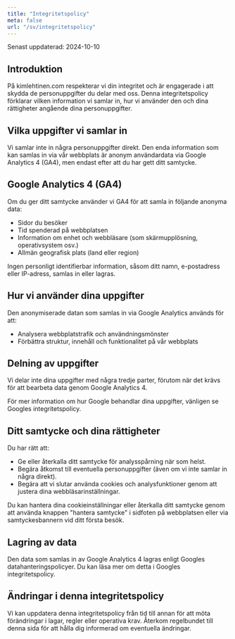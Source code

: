 ```yaml
---
title: "Integritetspolicy"
meta: false
url: "/sv/integritetspolicy"
---
```


Senast uppdaterad: 2024-10-10

## Introduktion

På kimlehtinen.com respekterar vi din integritet och är engagerade i att skydda de personuppgifter du delar med oss. Denna integritetspolicy förklarar vilken information vi samlar in, hur vi använder den och dina rättigheter angående dina personuppgifter.

## Vilka uppgifter vi samlar in

Vi samlar inte in några personuppgifter direkt. Den enda information som kan samlas in via vår webbplats är anonym användardata via Google Analytics 4 (GA4), men endast efter att du har gett ditt samtycke.

## Google Analytics 4 (GA4)

Om du ger ditt samtycke använder vi GA4 för att samla in följande anonyma data:

- Sidor du besöker
- Tid spenderad på webbplatsen
- Information om enhet och webbläsare (som skärmupplösning, operativsystem osv.)
- Allmän geografisk plats (land eller region)

Ingen personligt identifierbar information, såsom ditt namn, e-postadress eller IP-adress, samlas in eller lagras.

## Hur vi använder dina uppgifter

Den anonymiserade datan som samlas in via Google Analytics används för att:

- Analysera webbplatstrafik och användningsmönster
- Förbättra struktur, innehåll och funktionalitet på vår webbplats

## Delning av uppgifter

Vi delar inte dina uppgifter med några tredje parter, förutom när det krävs för att bearbeta data genom Google Analytics 4.

För mer information om hur Google behandlar dina uppgifter, vänligen se Googles integritetspolicy.

## Ditt samtycke och dina rättigheter

Du har rätt att:

- Ge eller återkalla ditt samtycke för analysspårning när som helst.
- Begära åtkomst till eventuella personuppgifter (även om vi inte samlar in några direkt).
- Begära att vi slutar använda cookies och analysfunktioner genom att justera dina webbläsarinställningar.
  
Du kan hantera dina cookieinställningar eller återkalla ditt samtycke genom att använda knappen "hantera samtycke" i sidfoten på webbplatsen eller via samtyckesbannern vid ditt första besök.

## Lagring av data

Den data som samlas in av Google Analytics 4 lagras enligt Googles datahanteringspolicyer. Du kan läsa mer om detta i Googles integritetspolicy.

## Ändringar i denna integritetspolicy

Vi kan uppdatera denna integritetspolicy från tid till annan för att möta förändringar i lagar, regler eller operativa krav. Återkom regelbundet till denna sida för att hålla dig informerad om eventuella ändringar.
